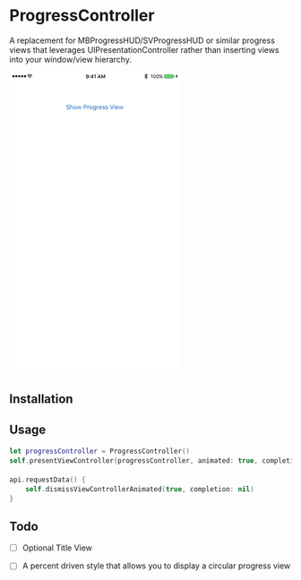 # ProgressController
A replacement for MBProgressHUD/SVProgressHUD or similar progress views that leverages UIPresentationController rather than inserting views into your window/view hierarchy.

![ProgressController](https://raw.githubusercontent.com/YayNext/ProgressController/master/preview.gif)

## Installation

## Usage

```swift
let progressController = ProgressController()
self.presentViewController(progressController, animated: true, completion: nil)
 
api.requestData() {
    self.dismissViewControllerAnimated(true, completion: nil)
}
```

## Todo
- [ ] Optional Title View
- [ ] A percent driven style that allows you to display a circular progress view

